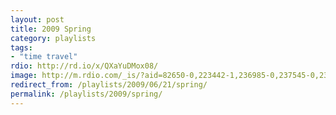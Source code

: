 ```yaml
---
layout: post
title: 2009 Spring
category: playlists
tags:
- "time travel"
rdio: http://rd.io/x/QXaYuDMox08/
image: http://m.rdio.com/_is/?aid=82650-0,223442-1,236985-0,237545-0,237731-0,238659-0,257699-0,288554-0,328569-0&w=600&h=600
redirect_from: /playlists/2009/06/21/spring/
permalink: /playlists/2009/spring/
---
```


